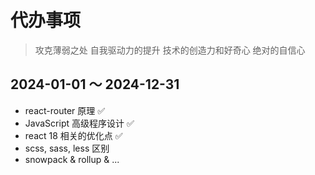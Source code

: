 # 代办事项

> 攻克薄弱之处
> 自我驱动力的提升
> 技术的创造力和好奇心
> 绝对的自信心

## 2024-01-01 ～ 2024-12-31

-   react-router 原理 ✅
-   JavaScript 高级程序设计 ✅
-   react 18 相关的优化点 ✅
-   scss, sass, less 区别
-   snowpack & rollup & ...
